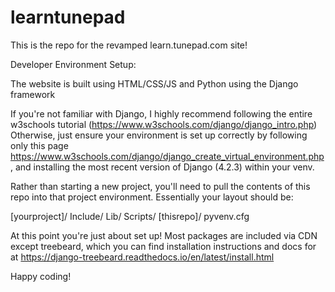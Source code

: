 # learntunepad

This is the repo for the revamped learn.tunepad.com site!

Developer Environment Setup:

The website is built using HTML/CSS/JS and Python using the Django framework 

If you're not familiar with Django, I highly recommend following the entire w3schools tutorial (https://www.w3schools.com/django/django_intro.php)
Otherwise, just ensure your environment is set up correctly by following only this page https://www.w3schools.com/django/django_create_virtual_environment.php, and installing the most recent version of Django (4.2.3) within your venv.

Rather than starting a new project, you'll need to pull the contents of this repo into that project environment. Essentially your layout should be:

[yourproject]/ 
      Include/ 
      Lib/ 
      Scripts/ 
      [thisrepo]/ 
      pyvenv.cfg 

At this point you're just about set up! Most packages are included via CDN except treebeard, which you can find installation instructions and docs for at https://django-treebeard.readthedocs.io/en/latest/install.html

Happy coding!
